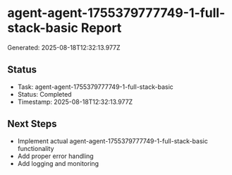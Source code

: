 # agent-agent-1755379777749-1-full-stack-basic Report

Generated: 2025-08-18T12:32:13.977Z

## Status
- Task: agent-agent-1755379777749-1-full-stack-basic
- Status: Completed
- Timestamp: 2025-08-18T12:32:13.977Z

## Next Steps
- Implement actual agent-agent-1755379777749-1-full-stack-basic functionality
- Add proper error handling
- Add logging and monitoring

